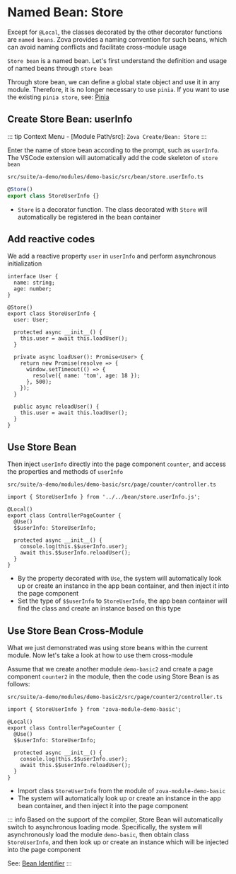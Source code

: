 # Named Bean: Store

Except for `@Local`, the classes decorated by the other decorator functions are `named beans`. Zova provides a naming convention for such beans, which can avoid naming conflicts and facilitate cross-module usage

`Store bean` is a named bean. Let's first understand the definition and usage of named beans through `store bean`

Through store bean, we can define a global state object and use it in any module. Therefore, it is no longer necessary to use `pinia`. If you want to use the existing `pinia store`, see: [Pinia](../../vue/pinia.md)

## Create Store Bean: userInfo

::: tip
Context Menu - [Module Path/src]: `Zova Create/Bean: Store`
:::

Enter the name of store bean according to the prompt, such as `userInfo`. The VSCode extension will automatically add the code skeleton of `store bean`

`src/suite/a-demo/modules/demo-basic/src/bean/store.userInfo.ts`

```typescript
@Store()
export class StoreUserInfo {}
```

- `Store` is a decorator function. The class decorated with `Store` will automatically be registered in the bean container

## Add reactive codes

We add a reactive property `user` in `userInfo` and perform asynchronous initialization

```typescript{1-4,8-24}
interface User {
  name: string;
  age: number;
}

@Store()
export class StoreUserInfo {
  user: User;

  protected async __init__() {
    this.user = await this.loadUser();
  }

  private async loadUser(): Promise<User> {
    return new Promise(resolve => {
      window.setTimeout(() => {
        resolve({ name: 'tom', age: 18 });
      }, 500);
    });
  }

  public async reloadUser() {
    this.user = await this.loadUser();
  }
}
```

## Use Store Bean

Then inject `userInfo` directly into the page component `counter`, and access the properties and methods of `userInfo`

`src/suite/a-demo/modules/demo-basic/src/page/counter/controller.ts`

```typescript{1,5-6,9-10}
import { StoreUserInfo } from '../../bean/store.userInfo.js';

@Local()
export class ControllerPageCounter {
  @Use()
  $$userInfo: StoreUserInfo;

  protected async __init__() {
    console.log(this.$$userInfo.user);
    await this.$$userInfo.reloadUser();
  }
}
```

- By the property decorated with `Use`, the system will automatically look up or create an instance in the app bean container, and then inject it into the page component
- Set the type of `$$userInfo` to `StoreUserInfo`, the app bean container will find the class and create an instance based on this type

## Use Store Bean Cross-Module

What we just demonstrated was using store beans within the current module. Now let's take a look at how to use them cross-module

Assume that we create another module `demo-basic2` and create a page component `counter2` in the module, then the code using Store Bean is as follows:

`src/suite/a-demo/modules/demo-basic2/src/page/counter2/controller.ts`

```typescript{1,5-6,9-10}
import { StoreUserInfo } from 'zova-module-demo-basic';

@Local()
export class ControllerPageCounter {
  @Use()
  $$userInfo: StoreUserInfo;

  protected async __init__() {
    console.log(this.$$userInfo.user);
    await this.$$userInfo.reloadUser();
  }
}
```

- Import class `StoreUserInfo` from the module of `zova-module-demo-basic`
- The system will automatically look up or create an instance in the app bean container, and then inject it into the page component

::: info
Based on the support of the compiler, Store Bean will automatically switch to asynchronous loading mode. Specifically, the system will asynchronously load the module `demo-basic`, then obtain class `StoreUserInfo`, and then look up or create an instance which will be injected into the page component

See: [Bean Identifier](./bean-identifier.md)
:::
